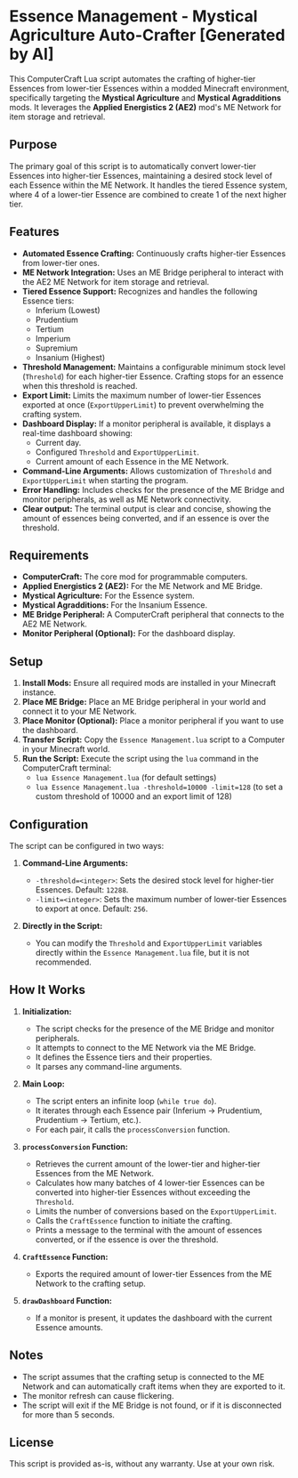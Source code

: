 # Essence Management - Mystical Agriculture Auto-Crafter [Generated by AI]

This ComputerCraft Lua script automates the crafting of higher-tier Essences from lower-tier Essences within a modded Minecraft environment, specifically targeting the **Mystical Agriculture** and **Mystical Agradditions** mods. It leverages the **Applied Energistics 2 (AE2)** mod's ME Network for item storage and retrieval.

## Purpose

The primary goal of this script is to automatically convert lower-tier Essences into higher-tier Essences, maintaining a desired stock level of each Essence within the ME Network. It handles the tiered Essence system, where 4 of a lower-tier Essence are combined to create 1 of the next higher tier.

## Features

*   **Automated Essence Crafting:** Continuously crafts higher-tier Essences from lower-tier ones.
*   **ME Network Integration:** Uses an ME Bridge peripheral to interact with the AE2 ME Network for item storage and retrieval.
*   **Tiered Essence Support:** Recognizes and handles the following Essence tiers:
    *   Inferium (Lowest)
    *   Prudentium
    *   Tertium
    *   Imperium
    *   Supremium
    *   Insanium (Highest)
*   **Threshold Management:** Maintains a configurable minimum stock level (`Threshold`) for each higher-tier Essence. Crafting stops for an essence when this threshold is reached.
*   **Export Limit:** Limits the maximum number of lower-tier Essences exported at once (`ExportUpperLimit`) to prevent overwhelming the crafting system.
*   **Dashboard Display:** If a monitor peripheral is available, it displays a real-time dashboard showing:
    *   Current day.
    *   Configured `Threshold` and `ExportUpperLimit`.
    *   Current amount of each Essence in the ME Network.
*   **Command-Line Arguments:** Allows customization of `Threshold` and `ExportUpperLimit` when starting the program.
*   **Error Handling:** Includes checks for the presence of the ME Bridge and monitor peripherals, as well as ME Network connectivity.
* **Clear output:** The terminal output is clear and concise, showing the amount of essences being converted, and if an essence is over the threshold.

## Requirements

*   **ComputerCraft:** The core mod for programmable computers.
*   **Applied Energistics 2 (AE2):** For the ME Network and ME Bridge.
*   **Mystical Agriculture:** For the Essence system.
*   **Mystical Agradditions:** For the Insanium Essence.
*   **ME Bridge Peripheral:** A ComputerCraft peripheral that connects to the AE2 ME Network.
*   **Monitor Peripheral (Optional):** For the dashboard display.

## Setup

1.  **Install Mods:** Ensure all required mods are installed in your Minecraft instance.
2.  **Place ME Bridge:** Place an ME Bridge peripheral in your world and connect it to your ME Network.
3.  **Place Monitor (Optional):** Place a monitor peripheral if you want to use the dashboard.
4.  **Transfer Script:** Copy the `Essence Management.lua` script to a Computer in your Minecraft world.
5.  **Run the Script:** Execute the script using the `lua` command in the ComputerCraft terminal:
    *   `lua Essence Management.lua` (for default settings)
    *   `lua Essence Management.lua -threshold=10000 -limit=128` (to set a custom threshold of 10000 and an export limit of 128)

## Configuration

The script can be configured in two ways:

1.  **Command-Line Arguments:**
    *   `-threshold=<integer>`: Sets the desired stock level for higher-tier Essences. Default: `12288`.
    *   `-limit=<integer>`: Sets the maximum number of lower-tier Essences to export at once. Default: `256`.

2.  **Directly in the Script:**
    *   You can modify the `Threshold` and `ExportUpperLimit` variables directly within the `Essence Management.lua` file, but it is not recommended.

## How It Works

1.  **Initialization:**
    *   The script checks for the presence of the ME Bridge and monitor peripherals.
    *   It attempts to connect to the ME Network via the ME Bridge.
    *   It defines the Essence tiers and their properties.
    *   It parses any command-line arguments.

2.  **Main Loop:**
    *   The script enters an infinite loop (`while true do`).
    *   It iterates through each Essence pair (Inferium -> Prudentium, Prudentium -> Tertium, etc.).
    *   For each pair, it calls the `processConversion` function.

3.  **`processConversion` Function:**
    *   Retrieves the current amount of the lower-tier and higher-tier Essences from the ME Network.
    *   Calculates how many batches of 4 lower-tier Essences can be converted into higher-tier Essences without exceeding the `Threshold`.
    *   Limits the number of conversions based on the `ExportUpperLimit`.
    *   Calls the `CraftEssence` function to initiate the crafting.
    * Prints a message to the terminal with the amount of essences converted, or if the essence is over the threshold.

4.  **`CraftEssence` Function:**
    *   Exports the required amount of lower-tier Essences from the ME Network to the crafting setup.

5.  **`drawDashboard` Function:**
    *   If a monitor is present, it updates the dashboard with the current Essence amounts.

## Notes

*   The script assumes that the crafting setup is connected to the ME Network and can automatically craft items when they are exported to it.
*   The monitor refresh can cause flickering.
* The script will exit if the ME Bridge is not found, or if it is disconnected for more than 5 seconds.

## License

This script is provided as-is, without any warranty. Use at your own risk.
